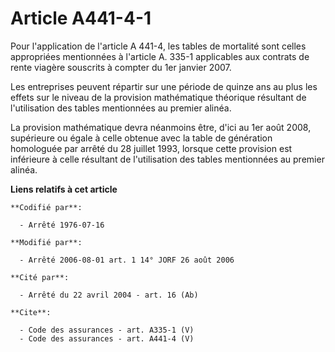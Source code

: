 # Article A441-4-1

Pour l'application de l'article A 441-4, les tables de mortalité sont celles appropriées mentionnées à l'article A. 335-1
applicables aux contrats de rente viagère souscrits à compter du 1er janvier 2007. 

Les entreprises peuvent répartir sur une période de quinze ans au plus les effets sur le niveau de la provision mathématique
théorique résultant de l'utilisation des tables mentionnées au premier alinéa. 

La provision mathématique devra néanmoins être, d'ici au 1er août 2008, supérieure ou égale à celle obtenue avec la table de
génération homologuée par arrêté du 28 juillet 1993, lorsque cette provision est inférieure à celle résultant de
l'utilisation des tables mentionnées au premier alinéa.

**Liens relatifs à cet article**

	**Codifié par**:

	  - Arrêté 1976-07-16

	**Modifié par**:

	  - Arrêté 2006-08-01 art. 1 14° JORF 26 août 2006

	**Cité par**:

	  - Arrêté du 22 avril 2004 - art. 16 (Ab)

	**Cite**:

	  - Code des assurances - art. A335-1 (V)
	  - Code des assurances - art. A441-4 (V)
